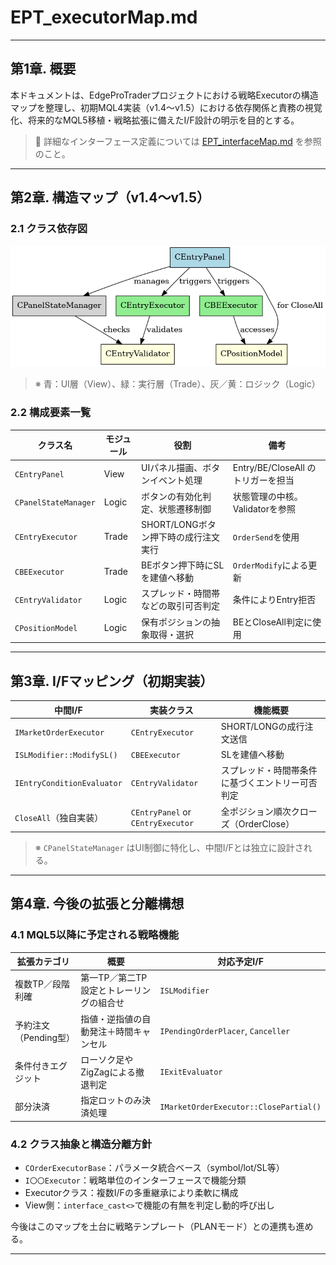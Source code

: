 
# EPT_executorMap.md

---

## 第1章. 概要

本ドキュメントは、EdgeProTraderプロジェクトにおける戦略Executorの構造マップを整理し、初期MQL4実装（v1.4〜v1.5）における依存関係と責務の視覚化、将来的なMQL5移植・戦略拡張に備えたI/F設計の明示を目的とする。

> 🔗 詳細なインターフェース定義については [EPT_interfaceMap.md](EPT_interfaceMap.md) を参照のこと。

---

## 第2章. 構造マップ（v1.4〜v1.5）

### 2.1 クラス依存図

![Executor構造図](executor_structure.png)

> ※ 青：UI層（View）、緑：実行層（Trade）、灰／黄：ロジック（Logic）

### 2.2 構成要素一覧

| クラス名              | モジュール | 役割                                 | 備考                                |
|-----------------------|------------|--------------------------------------|-------------------------------------|
| `CEntryPanel`         | View       | UIパネル描画、ボタンイベント処理             | Entry/BE/CloseAll のトリガーを担当         |
| `CPanelStateManager`  | Logic      | ボタンの有効化判定、状態遷移制御           | 状態管理の中核。Validatorを参照            |
| `CEntryExecutor`      | Trade      | SHORT/LONGボタン押下時の成行注文実行         | `OrderSend`を使用                        |
| `CBEExecutor`         | Trade      | BEボタン押下時にSLを建値へ移動             | `OrderModify`による更新                     |
| `CEntryValidator`     | Logic      | スプレッド・時間帯などの取引可否判定        | 条件によりEntry拒否                        |
| `CPositionModel`      | Logic      | 保有ポジションの抽象取得・選択             | BEとCloseAll判定に使用                     |

---

## 第3章. I/Fマッピング（初期実装）

| 中間I/F                      | 実装クラス         | 機能概要                                       |
|-----------------------------|--------------------|------------------------------------------------|
| `IMarketOrderExecutor`      | `CEntryExecutor`   | SHORT/LONGの成行注文送信                              |
| `ISLModifier::ModifySL()`   | `CBEExecutor`      | SLを建値へ移動                                    |
| `IEntryConditionEvaluator`  | `CEntryValidator`  | スプレッド・時間帯条件に基づくエントリー可否判定           |
| `CloseAll`（独自実装）         | `CEntryPanel` or `CEntryExecutor` | 全ポジション順次クローズ（OrderClose）             |

> ※ `CPanelStateManager` はUI制御に特化し、中間I/Fとは独立に設計される。

---

## 第4章. 今後の拡張と分離構想

### 4.1 MQL5以降に予定される戦略機能

| 拡張カテゴリ          | 概要                                           | 対応予定I/F                           |
|-----------------------|------------------------------------------------|----------------------------------------|
| 複数TP／段階利確       | 第一TP／第二TP設定とトレーリングの組合せ                  | `ISLModifier`                          |
| 予約注文（Pending型）  | 指値・逆指値の自動発注＋時間キャンセル                   | `IPendingOrderPlacer`, `Canceller`     |
| 条件付きエグジット      | ローソク足やZigZagによる撤退判定                       | `IExitEvaluator`                        |
| 部分決済              | 指定ロットのみ決済処理                                | `IMarketOrderExecutor::ClosePartial()` |

### 4.2 クラス抽象と構造分離方針

- `COrderExecutorBase`：パラメータ統合ベース（symbol/lot/SL等）
- `I〇〇Executor`：戦略単位のインターフェースで機能分類
- Executorクラス：複数I/Fの多重継承により柔軟に構成
- View側：`interface_cast<>`で機能の有無を判定し動的呼び出し

今後はこのマップを土台に戦略テンプレート（PLANモード）との連携も進める。

---

